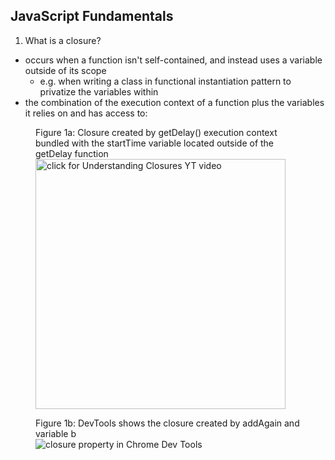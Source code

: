 ## JavaScript Fundamentals

1. What is a closure?
  - occurs when a function isn't self-contained, and instead uses a variable outside of its scope
    - e.g. when writing a class in functional instantiation pattern to privatize the variables within
  - the combination of the execution context of a function plus the variables it relies on and has access to:
  
  <figure>
  <figcaption>Figure 1a: Closure created by getDelay() execution context bundled with the startTime variable located outside of the getDelay function</figcaption>
  <a href="https://www.youtube.com/watch?v=rBBwrBRoOOY"><img src="https://i.gyazo.com/9fc6015ffc07a195ef9b333269e6c1fa.png" width="400px" title="click for Understanding Closures YT video"/></a>
  </figure>

  <figure>
  <figcaption>Figure 1b: DevTools shows the closure created by addAgain and variable b </figcaption>
  <img src="https://i.gyazo.com/e2b824961d6aeaf3e9e8d527238ddbed.png" title="closure property in Chrome Dev Tools" />
  </figure>

 